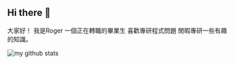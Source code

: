## Hi there 👋
大家好！ 我是Roger 一個正在轉職的畢業生 喜歡專研程式問題 閒暇專研一些有趣的知識。 

<img src="https://github-readme-stats.vercel.app/api?username=Roger3985&show_icons=true&theme=radical" alt="my github stats"/>

<!---
Roger3985/Roger3985 is a ✨ special ✨ repository because its `README.md` (this file) appears on your GitHub profile.
You can click the Preview link to take a look at your changes.
--->
